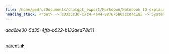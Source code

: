 ```yaml
---
file: /home/pedro/Documents/chatgpt_export/Markdown/Notebook ID explanation request.md
heading_stack: <root> -> e0333c30-c7c4-4a44-9870-5b0accd4c185 -> System -> 983b82e4-1348-48fb-988b-80fae49f63ac -> System -> aaa2be30-5d35-4ffb-b522-b132aed78d11
---
```

###### aaa2be30-5d35-4ffb-b522-b132aed78d11
[parent ⬆️](#983b82e4-1348-48fb-988b-80fae49f63ac)
